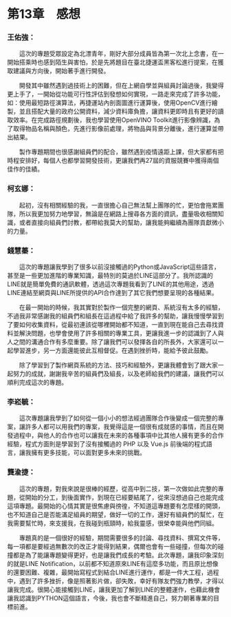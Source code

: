 # 第13章　感想
### 王佑強：
&emsp;&emsp;這次的專題受眾設定為北漂青年，剛好大部分成員皆為第一次北上念書，在一開始搭乘時也感到陌生與害怕，於是先將題目在臺北捷運盃黑客松進行提案，在獲取建議與方向後，開始著手進行開發。

&emsp;&emsp;開發其中雖然遇到過技術上的困難，但在上網自學並與組員討論過後，我變得更上手了，一開始從功能可行性評估到發想如何實現，一路走來完成了許多功能，如：使用最短路徑演算法，再捷運站內剖面圖進行運算後，使用OpenCV進行繪製，並且搭配大量的政府公開資料，減少資料庫負擔，讓資料更即時且有更好的讀取效率。在完成路徑規劃後，我也學習使用OpenVINO Toolkit進行影像辨識，為了取得物品名稱與顏色，先進行影像前處理，將物品與背景分離後，進行運算並帶出結果。

&emsp;&emsp;製作專題期間也很感謝組員們的配合，雖然遇到疫情遠距上課，但大家都有把時程安排好，每個人也都學習開發技術，更讓我們再27屆的資服競賽中獲得兩個佳作的佳績。
### 柯玄娜：
&emsp;&emsp;起初，沒有相關經驗的我，一直很擔心自己無法幫上團隊的忙，更怕會拖累團隊，所以我更加努力地學習，無論是在網路上搜尋各方面的資訊，盡量吸收相關知識，或者直接向組員們討教，都帶給我莫大的幫助，讓我能夠繼續為團隊貢獻微小的力量。

### 錢慧蓁：
&emsp;&emsp;這次的專題讓我學到了很多以前沒接觸過的Python或JavaScript這些語言，甚至是一些更加進階的專業知識，最特別的莫過於LINE這部分了。我所認識的LINE就是簡單免費的通訊軟體，透過這次專題我看到了LINE的其他用途，透過LINE連結至網頁與LINE所提供的API合作達到了其它我們想要呈現的各種結果。

&emsp;&emsp;在最一開始的時候，我其實對於製作一個完整的網頁、系統沒有太多的經驗，不過我非常感謝我的組員們和組長在這過程中給了我許多的幫助，讓我慢慢學習到了要如何收集資料，從最初連該從哪裡開始都不知道，一直到現在能自己去尋找資料並解決問題，也學會使用了許多相關的專業工具，更讓我進一步的認識到了人與人之間的溝通合作有多麼重要。除了讓我們可以發揮各自的所長外，大家還可以一起學習進步，另一方面還能彼此互相督促。在遇到挫折時，能給予彼此鼓勵。

&emsp;&emsp;除了學習到了製作網頁系統的方法、技巧和經驗外，更讓我體會到了跟大家一起努力的成就，謝謝我辛苦的組員們及組長，以及老師給我們的建議，讓我們可以順利完成這次的專題。

### 李崧毓：
&emsp;&emsp;這次專題讓我學到了如何從一個小小的想法經過團隊合作後變成一個完整的專案，讓許多人都可以用我們的專案，我覺得這是一個很有成就感的事情，而且在開發過程中，與他人的合作也可以讓我在未來的各種事項中比其他人擁有更多的合作經驗，程式方面則是學習到了沒有接觸過的 PHP 以及 Vue.js 前後端的程式語言，讓我擁有更多技能，可以面對更多未來的挑戰。

### 龔渝捷：
&emsp;&emsp;這次的專題，對我來說是很棒的經歷，從高中到二技，第一次做如此完整的專題，從開始的分工，到後面實作，到現在已經要結尾了，從來沒想過自己也能完成這項專題。最開始的心情其實是很焦慮與徬徨，不知道這專題要有怎麼樣的開頭，也不知道自己是否能滿足組員的期望，做好一切的工作，還好有組員們的幫忙，在我需要幫忙時，來支援我，在我碰到瓶頸時，給我靈感，很榮幸能與他們同組。

&emsp;&emsp;專題真的是一個很好的經驗，期間需要很多的討論、尋找資料、撰寫文件等，每一項都是要經過無數次的改正才能得到結果，偶爾也會有一些碰撞，但每次的碰撞都是為了能讓專題變得更好，也是讓我們成長的考驗。此次專題，讓我印象深刻的就是LINE Notification，以前都不知道原來LINE有這麼多功能，而且原比想像的還要困難、複雜，最開始寫程式到結合LINE進行運作，都是一件大工程，過程中，遇到了許多挫折，像是照著影片做，卻失敗，幸好有隊友們強力教學，才得以讓我完成。很開心能接觸到LINE，讓我更加了解到LINE的整體運作，也藉此機會讓我認識到PYTHON這個語言，今後，我也會不斷精進自己，努力朝著專業的目標前進。










